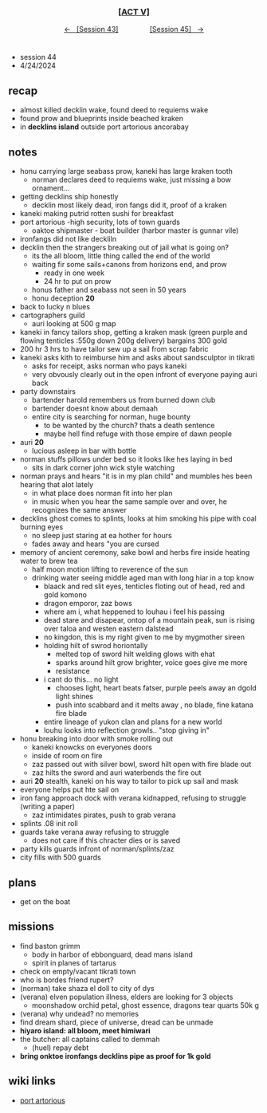 <div align="center">
  <h3 align="center"><a href="https://github.com/h-griffin/dnd-notes/blob/main/grimmhaus/act-V" >[ACT V]</a></h3>
  <p align="center">
    <a href="https://github.com/h-griffin/dnd-notes/blob/main/grimmhaus/act-V/24-04-17.md" >&larr; &nbsp; [Session 43]</a>
    &nbsp;&nbsp;&nbsp;&nbsp;&nbsp;&nbsp;&nbsp;&nbsp;&nbsp;&nbsp;&nbsp;&nbsp;&nbsp;&nbsp;
    <a href="https://github.com/h-griffin/dnd-notes/blob/main/grimmhaus/act-V/24-04-24.md" >[Session 45] &nbsp; &rarr;</a>
  </p>
</div>

#  
- session 44
- 4/24/2024

## recap
- almost killed decklin wake, found deed to requiems wake
- found prow and blueprints inside beached kraken
- in **decklins island** outside port artorious ancorabay

## notes
- honu carrying large seabass prow, kaneki has large kraken tooth
    - norman declares deed to requiems wake, just missing a bow ornament...
- getting decklins ship honestly
    - decklin most likely dead, iron fangs did it, proof of a kraken
- kaneki making putrid rotten sushi for breakfast
- port artorious -high security, lots of town guards
    - oaktoe shipmaster - boat builder (harbor master is gunnar vile)
- ironfangs did not like deckliln
- decklin then the strangers  breaking out of jail what is going on?
    - its the all bloom, little thing called the end of the world
    - waiting fir some sails+canons from horizons end, and prow
        - ready in one week
        - 24 hr to put on prow
    - honus father and seabass not seen in 50 years
    - honu deception **20**
- back to lucky n blues
- cartographers guild
    - auri looking at 500 g map
- kaneki in fancy tailors shop, getting a kraken mask (green purple and flowing tenticles :550g down 200g delivery) bargains 300 gold
- 200 hr 3 hrs to have tailor sew up a sail from scrap fabric
- kaneki asks kith to reimburse him and asks about sandsculptor in tikrati
    - asks for receipt, asks norman who pays kaneki
    - very obvously clearly out in the open infront of everyone paying auri back
- party downstairs
    - bartender harold remembers us from burned down club
    - bartender doesnt know about demaah
    - entire city is searching for norman, huge bounty
        - to be wanted by the church? thats a death sentence
        - maybe hell find refuge with those empire of dawn people
- auri **20**
    - lucious asleep in bar with bottle
- norman stuffs pillows under bed so it looks like hes laying in bed
    - sits in dark corner john wick style watching
- norman prays and hears "it is in my plan child" and mumbles hes been hearing that alot lately
    - in what place does norman fit into her plan
    - in music when you hear the same sample over and over, he recognizes the same answer
- decklins ghost comes to splints, looks at him smoking his pipe with coal burning eyes
    - no sleep just staring at ea hother for hours
    - fades away and hears "you are cursed
- memory of ancient ceremony, sake bowl and herbs fire inside heating water to brew tea
    - half moon motion lifting to reverence of the sun
    - drinking water seeing middle aged man with long hiar in a top know
        - blaack and red slit eyes, tenticles floting out of head, red and gold komono
        - dragon emporor, zaz bows
        - where am i, what heppened to louhau i feel his passing
        - dead stare and disapear, ontop of a mountain peak, sun is rising over taloa and westen eastern dalstead
        - no kingdon, this is my right given to me by mygmother sireen
        - holding hilt of swrod horiontally
            - melted top of sword hilt welding glows with ehat
            - sparks around hilt grow brighter, voice goes give me more
            - resistance
        - i cant do this... no light
            - chooses light, heart beats fatser, purple peels away an dgold light shines
            - push into scabbard and it melts away , no blade, fine katana fire blade
        - entire lineage of yukon clan and plans for a new world
        - louhu looks into reflection growls.. "stop giving in"
- honu breaking into door with smoke rolling out
    - kaneki knowcks on everyones doors
    - inside of room on fire
    - zaz passed out with silver bowl, sword hilt open with fire blade out
    - zaz hilts the sword and auri waterbends the fire out
- auri **20** stealth, kaneki on his way to tailor to pick up sail and mask
- everyone helps put hte sail on
- iron fang approach dock with verana kidnapped, refusing to struggle (writing a paper)
    - zaz intimidates pirates, push to grab verana
- splints .08 init roll
- guards take verana away refusing to struggle
    - does not care if this chracter dies or is saved
- party kills guards infront of norman/splints/zaz
- city fills with 500 guards

## plans
- get on the boat

## missions
- find baston grimm
    - body in harbor of ebbonguard, dead mans island
    - spirit in planes of tartarus
- check on empty/vacant tikrati town
- who is bordes friend rupert?
- (norman) take shaza el doll to city of dys
- (verana) elven population illness, elders are looking for 3 objects
    - moonshadow orchid petal, ghost essence, dragons tear quarts 50k g
- (verana) why undead? no memories
- find dream shard, piece of universe, dread can be unmade
- **hiyaro island: all bloom, meet himiwari**
- the butcher: all captains called to demmah
    - (huel) repay debt
- **bring onktoe ironfangs decklins pipe as proof for 1k gold**

## wiki links
- [port artorious](../lore.md#port-artorious-eastern-dalstead)
